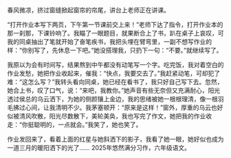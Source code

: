 春风微凉，挤过窗缝掀起窗帘的帘尾，讲台上老师正在讲课。

“打开作业本写下两页，下午第一节课前交上来！”老师下达了指令，打开作业本的那一刹那，下课铃响了。我瞄了一眼题目，就果断合上了书，趴在桌子上哀叹，可我的同桌抽出了笔就开始了奋笔疾书，我把头埋在臂弯里，一副不想写作业的样：“你别写了，先休息一下吧。”她没搭理我，只扔下一句：“不要。”就继续写了。

我原以为会有时间写，结果熬到中午都没有动笔写一个字。吃完饭，我对着空白的作业发愁，她把作业收起来，催我：“快点，我要交去了。”我赶紧动笔，可却犯了难：“这怎么写？”我转头看向同桌，她已经在看书了，我只好自己写下去。忽然，她合上书，叹了口气，说：“来吧，我教你。”她声音有些无奈但又充满耐心，阳光透过侯总的乌云洒下，为她的侧颜镶上金边，我的思绪被她一根根理清，像一根羽毛拂过心间，让我清明不少。我茅塞顿开：“原来是这样！”窗外，厚重的乌云也好似被清风吹散，阳光尽数散下，美轮美奂，我也写完了作文，她把我的作业收走：“你挺聪明的，一点就会。”我笑了，她也笑了。

作业发回来了，看着上面的红星与她斜洒下的影子，我看了她一眼，她好似也成为一道三月的暖阳洒下的光了……
2025年悠然满分习作，六年级语文。
